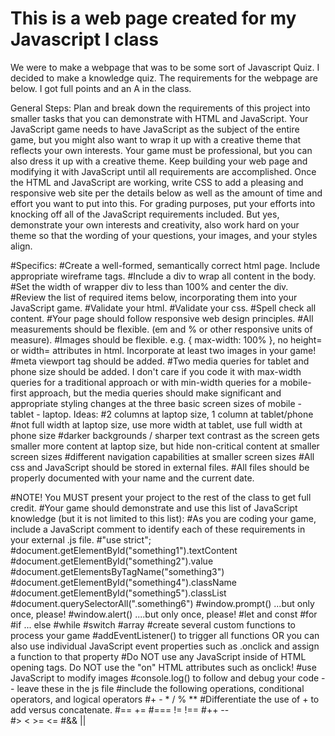 # This is a web page created for my Javascript I class
We were to make a webpage that was to be some sort of Javascript Quiz. I decided to make a knowledge quiz.
The requirements for the webpage are below. I got full points and an A in the class.

General Steps:
Plan and break down the requirements of this project into smaller tasks that you can demonstrate with HTML and JavaScript.
Your JavaScript game needs to have JavaScript as the subject of the entire game, but you might also want to wrap it up with a creative theme that reflects your own interests. Your game must be professional, but you can also dress it up with a creative theme.
Keep building your web page and modifying it with JavaScript until all requirements are accomplished.
Once the HTML and JavaScript are working, write CSS to add a pleasing and responsive web site per the details below as well as the amount of time and effort you want to put into this.
For grading purposes, put your efforts into knocking off all of the JavaScript requirements included. But yes, demonstrate your own interests and creativity, also work hard on your theme so that the wording of your questions, your images, and your styles align.

#Specifics:
#Create a well-formed, semantically correct html page. Include appropriate wireframe tags.
#Include a div to wrap all content in the body.
#Set the width of wrapper div to less than 100% and center the div.
#Review the list of required items below, incorporating them into your JavaScript game.
#Validate your html.
#Validate your css.
#Spell check all content.
#Your page should follow responsive web design principles.
#All measurements should be flexible. (em and % or other responsive units of measure).
#Images should be flexible. e.g. { max-width: 100% }, no height= or width= attributes in html. Incorporate at least two images in your game!
#meta viewport tag should be added. <meta name="viewport" content="width=device-width, initial-scale=1.0">
#Two media queries for tablet and phone size should be added. I don't care if you code it with max-width queries for a traditional approach or with min-width queries for a mobile-first approach, but the media queries should make significant and appropriate styling changes at the three basic screen sizes of mobile - tablet - laptop. Ideas:
#2 columns at laptop size, 1 column at tablet/phone
#not full width at laptop size, use more width at tablet, use full width at phone size
#darker backgrounds / sharper text contrast as the screen gets smaller
more content at laptop size, but hide non-critical content at smaller screen sizes
#different navigation capabilities at smaller screen sizes
#All css and JavaScript should be stored in external files.
#All files should be properly documented with your name and the current date.

#NOTE! You MUST present your project to the rest of the class to get full credit.
#Your game should demonstrate and use this list of JavaScript knowledge (but it is not limited to this list):
#As you are coding your game, include a JavaScript comment to identify each of these requirements in your external .js file.
#"use strict";
#document.getElementById("something1").textContent
#document.getElementById("something2").value
#document.getElementsByTagName("something3")
#document.getElementById("something4").className
#document.getElementById("something5").classList
#document.querySelectorAll(".something6")
#window.prompt() ...but only once, please!
#window.alert() ....but only once, please!
#let and const
#for
#if ... else
#while
#switch
#array
#create several custom functions to process your game
#addEventListener() to trigger all functions OR you can also use individual JavaScript event properties such as .onclick and assign a function to that property
#Do NOT use any JavaScript inside of HTML opening tags. Do NOT use the "on" HTML attributes such as onclick!
#use JavaScript to modify images
#console.log() to follow and debug your code -- leave these in the js file
#include the following operations, conditional operators, and logical operators
#+   -   *   /   %   **
#Differentiate the use of + to add versus concatenate.
#==   +=
#===   !=   !==
#++    --   
#>   <   >=   <=
#&&   ||
